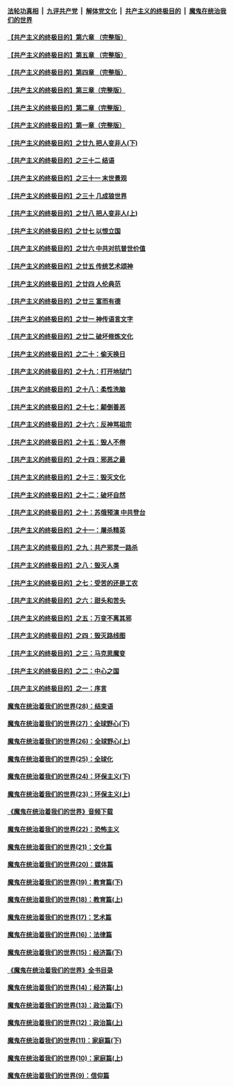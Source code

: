 ####  [法轮功真相](../../../../basic/blob/master/README.md?t=09121913) &nbsp;|&nbsp; [九评共产党](../../../../9ping.md/blob/master/README.md?t=09121913) &nbsp;|&nbsp; [解体党文化](../../../../jtdwh.md/blob/master/README.md?t=09121913)  &nbsp;|&nbsp; [共产主义的终极目的](../../../../gczydzjmd.md/blob/master/README.md?t=09121913) &nbsp;|&nbsp; [魔鬼在统治我们的世界](../../../../mgztzwmdsj.md/blob/master/README.md?t=09121913) 

#### [【共产主义的终极目的】第六章 （完整版）](../pages/nsc422/n11428913.md?t=09121913) 

#### [【共产主义的终极目的】第五章 （完整版）](../pages/nsc422/n11428912.md?t=09121913) 

#### [【共产主义的终极目的】第四章 （完整版）](../pages/nsc422/n11428907.md?t=09121913) 

#### [【共产主义的终极目的】第三章（完整版）](../pages/nsc422/n11428848.md?t=09121913) 

#### [【共产主义的终极目的】第二章（完整版）](../pages/nsc422/n11428831.md?t=09121913) 

#### [【共产主义的终极目的】第一章（完整版）](../pages/nsc422/n11417651.md?t=09121913) 

#### [【共产主义的终极目的】之廿九 把人变非人(下)](../pages/nsc422/n11344140.md?t=09121913) 

#### [【共产主义的终极目的】之三十二 结语](../pages/nsc422/n11360535.md?t=09121913) 

#### [【共产主义的终极目的】之三十一 末世景观](../pages/nsc422/n11351129.md?t=09121913) 

#### [【共产主义的终极目的】之三十 几成狼世界](../pages/nsc422/n11348280.md?t=09121913) 

#### [【共产主义的终极目的】之廿八 把人变非人(上)](../pages/nsc422/n11340492.md?t=09121913) 

#### [【共产主义的终极目的】之廿七 以恨立国](../pages/nsc422/n11336944.md?t=09121913) 

#### [【共产主义的终极目的】之廿六 中共对抗普世价值](../pages/nsc422/n11324785.md?t=09121913) 

#### [【共产主义的终极目的】之廿五 传统艺术颂神](../pages/nsc422/n11296396.md?t=09121913) 

#### [【共产主义的终极目的】之廿四 人伦典范](../pages/nsc422/n11296397.md?t=09121913) 

#### [【共产主义的终极目的】之廿三 富而有德](../pages/nsc422/n11283598.md?t=09121913) 

#### [【共产主义的终极目的】之廿一 神传语言文字](../pages/nsc422/n11263265.md?t=09121913) 

#### [【共产主义的终极目的】之廿二 破坏修炼文化](../pages/nsc422/n11245728.md?t=09121913) 

#### [【共产主义的终极目的】之二十：偷天换日](../pages/nsc422/n11238846.md?t=09121913) 

#### [【共产主义的终极目的】之十九：打开地狱门](../pages/nsc422/n11206376.md?t=09121913) 

#### [【共产主义的终极目的】之十八：柔性洗脑](../pages/nsc422/n11199994.md?t=09121913) 

#### [【共产主义的终极目的】之十七：颠倒善恶](../pages/nsc422/n11179782.md?t=09121913) 

#### [【共产主义的终极目的】之十六：反神骂祖宗](../pages/nsc422/n11166798.md?t=09121913) 

#### [【共产主义的终极目的】之十五：毁人不倦](../pages/nsc422/n11166792.md?t=09121913) 

#### [【共产主义的终极目的】之十四：邪恶之最](../pages/nsc422/n11150249.md?t=09121913) 

#### [【共产主义的终极目的】之十三：毁灭文化](../pages/nsc422/n11135227.md?t=09121913) 

#### [【共产主义的终极目的】之十二：破坏自然](../pages/nsc422/n11135214.md?t=09121913) 

#### [【共产主义的终极目的】之十：苏俄预演 中共登台](../pages/nsc422/n11118424.md?t=09121913) 

#### [【共产主义的终极目的】之十一：屠杀精英](../pages/nsc422/n11118442.md?t=09121913) 

#### [【共产主义的终极目的】之九：共产邪灵一路杀](../pages/nsc422/n11114139.md?t=09121913) 

#### [【共产主义的终极目的】之八：毁灭人类](../pages/nsc422/n11108503.md?t=09121913) 

#### [【共产主义的终极目的】之七：受苦的还是工农](../pages/nsc422/n11101809.md?t=09121913) 

#### [【共产主义的终极目的】之六：甜头和苦头](../pages/nsc422/n11096971.md?t=09121913) 

#### [【共产主义的终极目的】之五：万变不离其邪](../pages/nsc422/n11091285.md?t=09121913) 

#### [【共产主义的终极目的】之四：毁灭路线图](../pages/nsc422/n11086284.md?t=09121913) 

#### [【共产主义的终极目的】之三：马克思魔变](../pages/nsc422/n11061941.md?t=09121913) 

#### [【共产主义的终极目的】之二：中心之国](../pages/nsc422/n11047728.md?t=09121913) 

#### [【共产主义的终极目的】之一：序言](../pages/nsc422/n11086077.md?t=09121913) 

#### [魔鬼在统治着我们的世界(28)：结束语](../pages/nsc422/n10936246.md?t=09121913) 

#### [魔鬼在统治着我们的世界(27)：全球野心(下)](../pages/nsc422/n10928319.md?t=09121913) 

#### [魔鬼在统治着我们的世界(26)：全球野心(上)](../pages/nsc422/n10900318.md?t=09121913) 

#### [魔鬼在统治着我们的世界(25)：全球化](../pages/nsc422/n10788205.md?t=09121913) 

#### [魔鬼在统治着我们的世界(24)：环保主义(下)](../pages/nsc422/n10695307.md?t=09121913) 

#### [魔鬼在统治着我们的世界(23)：环保主义(上)](../pages/nsc422/n10688613.md?t=09121913) 

#### [《魔鬼在统治着我们的世界》音频下载](../pages/nsc422/n10635553.md?t=09121913) 

#### [魔鬼在统治着我们的世界(22)：恐怖主义](../pages/nsc422/n10614727.md?t=09121913) 

#### [魔鬼在统治着我们的世界(21)：文化篇](../pages/nsc422/n10597706.md?t=09121913) 

#### [魔鬼在统治着我们的世界(20)：媒体篇](../pages/nsc422/n10586579.md?t=09121913) 

#### [魔鬼在统治着我们的世界(19)：教育篇(下)](../pages/nsc422/n10564808.md?t=09121913) 

#### [魔鬼在统治着我们的世界(18)：教育篇(上)](../pages/nsc422/n10526970.md?t=09121913) 

#### [魔鬼在统治着我们的世界(17)：艺术篇](../pages/nsc422/n10499093.md?t=09121913) 

#### [魔鬼在统治着我们的世界(16)：法律篇](../pages/nsc422/n10485969.md?t=09121913) 

#### [魔鬼在统治着我们的世界(15)：经济篇(下)](../pages/nsc422/n10469975.md?t=09121913) 

#### [《魔鬼在统治着我们的世界》全书目录](../pages/nsc422/n10464261.md?t=09121913) 

#### [魔鬼在统治着我们的世界(14)：经济篇(上)](../pages/nsc422/n10457370.md?t=09121913) 

#### [魔鬼在统治着我们的世界(13)：政治篇(下)](../pages/nsc422/n10448270.md?t=09121913) 

#### [魔鬼在统治着我们的世界(12)：政治篇(上)](../pages/nsc422/n10444576.md?t=09121913) 

#### [魔鬼在统治着我们的世界(11)：家庭篇(下)](../pages/nsc422/n10440961.md?t=09121913) 

#### [魔鬼在统治着我们的世界(10)：家庭篇(上)](../pages/nsc422/n10435448.md?t=09121913) 

#### [魔鬼在统治着我们的世界(9)：信仰篇](../pages/nsc422/n10432159.md?t=09121913) 

